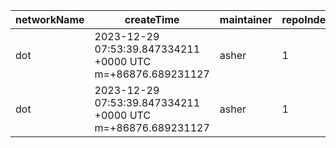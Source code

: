 | networkName | createTime                                                 | maintainer | repoIndex | repoURL                                            | branchName | commitId1URL                                                                                       | commitId2URL                                                                                       | keyfile                | simpleCompareURL                                                                                               | originCompareURL                                                                                                                               |
| ----------- | ---------------------------------------------------------- | ---------- | --------- | -------------------------------------------------- | ---------- | -------------------------------------------------------------------------------------------------- | -------------------------------------------------------------------------------------------------- | ---------------------- | -------------------------------------------------------------------------------------------------------------- | ---------------------------------------------------------------------------------------------------------------------------------------------- |
| dot         | 2023-12-29 07:53:39.847334211 +0000 UTC m=+86876.689231127 | asher      | 1         | [link](https://github.com/paritytech/polkadot-sdk) | master     | [link](https://github.com/paritytech/polkadot-sdk/commit/5c0b8e0bb59f79acaf16012d428b81b06f0cefc1) | [link](https://github.com/paritytech/polkadot-sdk/commit/ae14e6da6a3b2a729365f9581211d07033719c1a) | ./substrate/primitives | [link](https://github.com/yushion-safulet/weekly-update/compare/dot_master_1_5c0b8e0b...dot_master_1_ae14e6da) | [link](https://github.com/paritytech/polkadot-sdk/compare/5c0b8e0bb59f79acaf16012d428b81b06f0cefc1...ae14e6da6a3b2a729365f9581211d07033719c1a) |
| dot         | 2023-12-29 07:53:39.847334211 +0000 UTC m=+86876.689231127 | asher      | 1         | [link](https://github.com/paritytech/polkadot-sdk) | master     | [link](https://github.com/paritytech/polkadot-sdk/commit/5c0b8e0bb59f79acaf16012d428b81b06f0cefc1) | [link](https://github.com/paritytech/polkadot-sdk/commit/ae14e6da6a3b2a729365f9581211d07033719c1a) | ./substrate/frame      | [link](https://github.com/yushion-safulet/weekly-update/compare/dot_master_1_5c0b8e0b...dot_master_1_ae14e6da) | [link](https://github.com/paritytech/polkadot-sdk/compare/5c0b8e0bb59f79acaf16012d428b81b06f0cefc1...ae14e6da6a3b2a729365f9581211d07033719c1a) |

